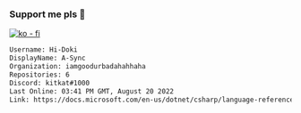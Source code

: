 ### Support me pls 🙏

[![ko - fi](https://ko-fi.com/img/githubbutton_sm.svg)](https://ko-fi.com/O5O4D6DP7)

  ```txt
  Username: Hi-Doki
  DisplayName: A-Sync
  Organization: iamgoodurbadahahhaha
  Repositories: 6
  Discord: kitkat#1000
  Last Online: 03:41 PM GMT, August 20 2022
  Link: https://docs.microsoft.com/en-us/dotnet/csharp/language-reference/keywords/async
  ```       